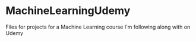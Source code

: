 # MachineLearningUdemy
Files for projects for a Machine Learning course I'm following along with on Udemy
